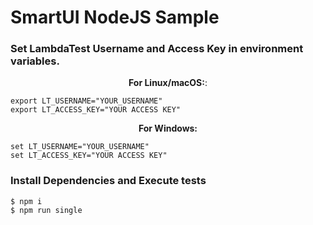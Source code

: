 # SmartUI NodeJS Sample

### Set LambdaTest Username and Access Key in environment variables.

<p align="center">
   <b>For Linux/macOS:</b>:
 
```
export LT_USERNAME="YOUR_USERNAME"
export LT_ACCESS_KEY="YOUR ACCESS KEY"
```

<p align="center">
   <b>For Windows:</b>

```
set LT_USERNAME="YOUR_USERNAME"
set LT_ACCESS_KEY="YOUR ACCESS KEY"
```

### Install Dependencies and Execute tests


```
$ npm i
$ npm run single

```
